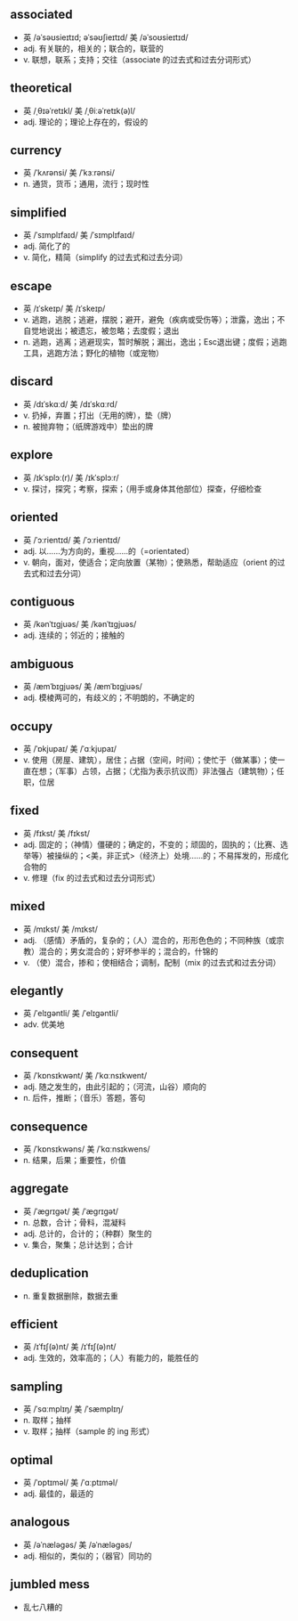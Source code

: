 ## associated
- 英 /əˈsəʊsieɪtɪd; əˈsəʊʃieɪtɪd/ 美 /əˈsoʊsieɪtɪd/
- adj. 有关联的，相关的；联合的，联营的
- v. 联想，联系；支持；交往（associate 的过去式和过去分词形式）

## theoretical
- 英 /ˌθɪəˈretɪkl/ 美 /ˌθiːəˈretɪk(ə)l/
- adj. 理论的；理论上存在的，假设的

## currency
- 英 /ˈkʌrənsi/ 美 /ˈkɜːrənsi/
- n. 通货，货币；通用，流行；现时性

## simplified
- 英 /ˈsɪmplɪfaɪd/ 美 /ˈsɪmplɪfaɪd/
- adj. 简化了的
- v. 简化，精简（simplify 的过去式和过去分词）

## escape
- 英 /ɪˈskeɪp/ 美 /ɪˈskeɪp/
- v. 逃跑，逃脱；逃避，摆脱；避开，避免（疾病或受伤等）；泄露，逸出；不自觉地说出；被遗忘，被忽略；去度假；退出
- n. 逃跑，逃离；逃避现实，暂时解脱；漏出，逸出；Esc退出键；度假；逃跑工具，逃跑方法；野化的植物（或宠物）

## discard
- 英 /dɪˈskɑːd/ 美 /dɪˈskɑːrd/
- v. 扔掉，弃置；打出（无用的牌），垫（牌）
- n. 被抛弃物；（纸牌游戏中）垫出的牌

## explore
- 英 /ɪkˈsplɔː(r)/ 美 /ɪkˈsplɔːr/
- v. 探讨，探究；考察，探索；（用手或身体其他部位）探查，仔细检查

## oriented
- 英 /ˈɔːrientɪd/ 美 /ˈɔːrientɪd/
- adj. 以……为方向的，重视……的（=orientated）
- v. 朝向，面对，使适合；定向放置（某物）；使熟悉，帮助适应（orient 的过去式和过去分词）

## contiguous
- 英 /kənˈtɪɡjuəs/ 美 /kənˈtɪɡjuəs/
- adj. 连续的；邻近的；接触的

## ambiguous
- 英 /æmˈbɪɡjuəs/ 美 /æmˈbɪɡjuəs/
- adj. 模棱两可的，有歧义的；不明朗的，不确定的

## occupy
- 英 /ˈɒkjupaɪ/ 美 /ˈɑːkjupaɪ/
- v. 使用（房屋、建筑），居住；占据（空间，时间）；使忙于（做某事）；使一直在想；（军事）占领，占据；（尤指为表示抗议而）非法强占（建筑物）；任职，位居

## fixed
- 英 /fɪkst/ 美 /fɪkst/
- adj. 固定的；（神情）僵硬的；确定的，不变的；顽固的，固执的；（比赛、选举等）被操纵的；<美，非正式>（经济上）处境……的；不易挥发的，形成化合物的
- v. 修理（fix 的过去式和过去分词形式）

## mixed
- 英 /mɪkst/ 美 /mɪkst/
- adj. （感情）矛盾的，复杂的；（人）混合的，形形色色的；不同种族（或宗教）混合的；男女混合的；好坏参半的；混合的，什锦的
- v. （使）混合，掺和；使相结合；调制，配制（mix 的过去式和过去分词）

## elegantly
- 英 /ˈelɪɡəntli/ 美 /ˈelɪɡəntli/
- adv. 优美地

## consequent
- 英 /ˈkɒnsɪkwənt/ 美 /ˈkɑːnsɪkwent/
- adj. 随之发生的，由此引起的；（河流，山谷）顺向的
- n. 后件，推断；（音乐）答题，答句

## consequence
- 英 /ˈkɒnsɪkwəns/ 美 /ˈkɑːnsɪkwens/
- n. 结果，后果；重要性，价值

## aggregate
- 英 /ˈæɡrɪɡət/ 美 /ˈæɡrɪɡət/
- n. 总数，合计；骨料，混凝料
- adj. 总计的，合计的；（种群）聚生的
- v. 集合，聚集；总计达到；合计

## deduplication
- n. 重复数据删除，数据去重

## efficient
- 英 /ɪˈfɪʃ(ə)nt/ 美 /ɪˈfɪʃ(ə)nt/
- adj. 生效的，效率高的；（人）有能力的，能胜任的

## sampling
- 英 /ˈsɑːmplɪŋ/ 美 /ˈsæmplɪŋ/
- n. 取样；抽样
- v. 取样；抽样（sample 的 ing 形式）

## optimal
- 英 /ˈɒptɪməl/ 美 /ˈɑːptɪməl/
- adj. 最佳的，最适的

## analogous
- 英 /əˈnæləɡəs/ 美 /əˈnæləɡəs/
- adj. 相似的，类似的；（器官）同功的

## jumbled mess
- 乱七八糟的

